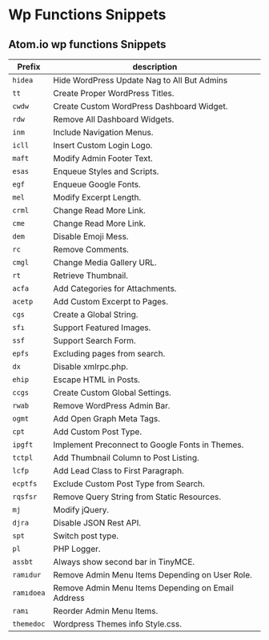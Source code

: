 
# Wp Functions Snippets


## Atom.io wp functions Snippets

| Prefix|description
|---------|------------------------------------------------------|
| `hidea`  | Hide WordPress Update Nag to All But Admins         |
| `tt`     | Create Proper WordPress Titles.                     |    
| `cwdw`   | Create Custom WordPress Dashboard Widget.           |
| `rdw`    | Remove All Dashboard Widgets.                       |
| `inm`    | Include Navigation Menus.                           |
| `icll`   | Insert Custom Login Logo.                           |
| `maft`   | Modify Admin Footer Text.                           |
| `esas`   | Enqueue Styles and Scripts.                         |
| `egf`    | Enqueue Google Fonts.                               |
| `mel`    | Modify Excerpt Length.                              |
| `crml`   | Change Read More Link.                              |
| `cme`    | Change Read More Link.                              |
| `dem`    | Disable Emoji Mess.                                 |
| `rc`     | Remove Comments.                                    |
| `cmgl`   | Change Media Gallery URL.                           |
| `rt`     | Retrieve Thumbnail.                                 |
| `acfa`   | Add Categories for Attachments.                     |
| `acetp`  | Add Custom Excerpt to Pages.                        |           
| `cgs`    | Create a Global String.                             |
| `sfı`    | Support Featured Images.                            |
| `ssf`    | Support Search Form.                                |
| `epfs`   | Excluding pages from search.                        |
| `dx`     | Disable xmlrpc.php.                                 |
| `ehip`   | Escape HTML in Posts.                               |
| `ccgs`   | Create Custom Global Settings.                      |
| `rwab`   | Remove WordPress Admin Bar.                         |
| `ogmt`   | Add Open Graph Meta Tags.                           |
| `cpt`    | Add Custom Post Type.                               |
| `ipgft`  | Implement Preconnect to Google Fonts in Themes.     |
| `tctpl`  | Add Thumbnail Column to Post Listing.               |
| `lcfp`   | Add Lead Class to First Paragraph.                  |
| `ecptfs` | Exclude Custom Post Type from Search.               |
| `rqsfsr` | Remove Query String from Static Resources.          |
| `mj`     | Modify jQuery.                                      |
| `djra`   | Disable JSON Rest API.                              |
| `spt`    | Switch post type.                                   |
| `pl`     | PHP Logger.                                         |
| `assbt`  | Always show second bar in TinyMCE.                  |
| `ramıdur`| Remove Admin Menu Items Depending on User Role.     |
| `ramıdoea`|Remove Admin Menu Items Depending on Email Address  |
| `ramı`   | Reorder Admin Menu Items.                           |
| `themedoc`| Wordpress Themes info Style.css.                   |
